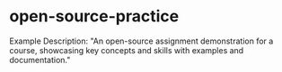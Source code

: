# open-source-practice
 Example Description: "An open-source assignment demonstration for a course, showcasing key concepts and skills with examples and documentation."   
